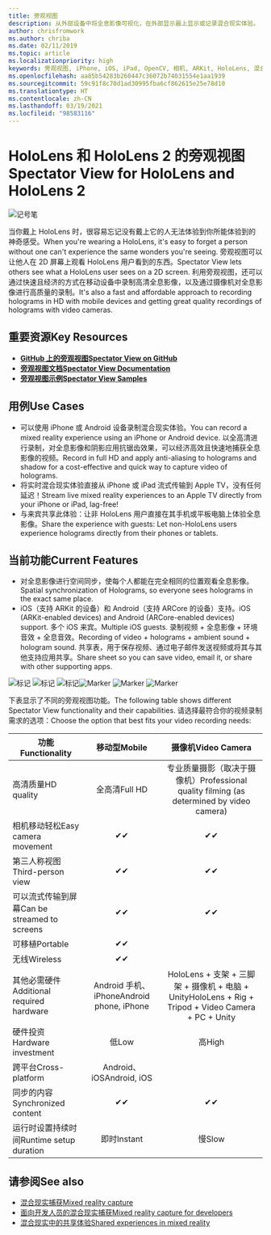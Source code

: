 ```yaml
---
title: 旁观视图
description: 从外部设备中将全息影像可视化，在外部显示器上显示或记录混合现实体验。
author: chrisfromwork
ms.author: chriba
ms.date: 02/11/2019
ms.topic: article
ms.localizationpriority: high
keywords: 旁观视图, iPhone, iOS, iPad, OpenCV, 相机, ARKit, HoloLens, 混合现实, MixedRealityToolkit, 演示, 录制
ms.openlocfilehash: aa85b54283b260447c36072b74031554e1aa1939
ms.sourcegitcommit: 59c91f8c70d1ad30995fba6cf862615e25e78d10
ms.translationtype: HT
ms.contentlocale: zh-CN
ms.lasthandoff: 03/19/2021
ms.locfileid: "98583116"
---
```

# <a name="spectator-view-for-hololens-and-hololens-2"></a><span data-ttu-id="9e3ce-104">HoloLens 和 HoloLens 2 的旁观视图</span><span class="sxs-lookup"><span data-stu-id="9e3ce-104">Spectator View for HoloLens and HoloLens 2</span></span>

![记号笔](images/SpecViewPhoneHero.jpg)

<span data-ttu-id="9e3ce-106">当你戴上 HoloLens 时，很容易忘记没有戴上它的人无法体验到你所能体验到的神奇感受。</span><span class="sxs-lookup"><span data-stu-id="9e3ce-106">When you're wearing a HoloLens, it's easy to forget a person without one can't experience the same wonders you're seeing.</span></span> <span data-ttu-id="9e3ce-107">旁观视图可以让他人在 2D 屏幕上观看 HoloLens 用户看到的东西。</span><span class="sxs-lookup"><span data-stu-id="9e3ce-107">Spectator View lets others see what a HoloLens user sees on a 2D screen.</span></span> <span data-ttu-id="9e3ce-108">利用旁观视图，还可以通过快速且经济的方式在移动设备中录制高清全息影像，以及通过摄像机对全息影像进行高质量的录制。</span><span class="sxs-lookup"><span data-stu-id="9e3ce-108">It's also a fast and affordable approach to recording holograms in HD with mobile devices and getting great quality recordings of holograms with video cameras.</span></span>

## <a name="key-resources"></a><span data-ttu-id="9e3ce-109">重要资源</span><span class="sxs-lookup"><span data-stu-id="9e3ce-109">Key Resources</span></span>

* [<span data-ttu-id="9e3ce-110">**GitHub 上的旁观视图**</span><span class="sxs-lookup"><span data-stu-id="9e3ce-110">**Spectator View on GitHub**</span></span>](https://github.com/microsoft/MixedReality-SpectatorView)
* [<span data-ttu-id="9e3ce-111">**旁观视图文档**</span><span class="sxs-lookup"><span data-stu-id="9e3ce-111">**Spectator View Documentation**</span></span>](https://microsoft.github.io/MixedReality-SpectatorView/README.html)
* [<span data-ttu-id="9e3ce-112">**旁观视图示例**</span><span class="sxs-lookup"><span data-stu-id="9e3ce-112">**Spectator View Samples**</span></span>](https://github.com/microsoft/MixedReality-SpectatorView/tree/master/samples)

## <a name="use-cases"></a><span data-ttu-id="9e3ce-113">用例</span><span class="sxs-lookup"><span data-stu-id="9e3ce-113">Use Cases</span></span>

* <span data-ttu-id="9e3ce-114">可以使用 iPhone 或 Android 设备录制混合现实体验。</span><span class="sxs-lookup"><span data-stu-id="9e3ce-114">You can record a mixed reality experience using an iPhone or Android device.</span></span> <span data-ttu-id="9e3ce-115">以全高清进行录制，对全息影像和阴影应用抗锯齿效果，可以经济高效且快速地捕获全息影像的视频。</span><span class="sxs-lookup"><span data-stu-id="9e3ce-115">Record in full HD and apply anti-aliasing to holograms and shadow for a cost-effective and quick way to capture video of holograms.</span></span>
* <span data-ttu-id="9e3ce-116">将实时混合现实体验直接从 iPhone 或 iPad 流式传输到 Apple TV，没有任何延迟！</span><span class="sxs-lookup"><span data-stu-id="9e3ce-116">Stream live mixed reality experiences to an Apple TV directly from your iPhone or iPad, lag-free!</span></span>
* <span data-ttu-id="9e3ce-117">与来宾共享此体验：让非 HoloLens 用户直接在其手机或平板电脑上体验全息影像。</span><span class="sxs-lookup"><span data-stu-id="9e3ce-117">Share the experience with guests: Let non-HoloLens users experience holograms directly from their phones or tablets.</span></span>

## <a name="current-features"></a><span data-ttu-id="9e3ce-118">当前功能</span><span class="sxs-lookup"><span data-stu-id="9e3ce-118">Current Features</span></span>

* <span data-ttu-id="9e3ce-119">对全息影像进行空间同步，使每个人都能在完全相同的位置观看全息影像。</span><span class="sxs-lookup"><span data-stu-id="9e3ce-119">Spatial synchronization of Holograms, so everyone sees holograms in the exact same place.</span></span>
* <span data-ttu-id="9e3ce-120">iOS（支持 ARKit 的设备）和 Android（支持 ARCore 的设备）支持。</span><span class="sxs-lookup"><span data-stu-id="9e3ce-120">iOS (ARKit-enabled devices) and Android (ARCore-enabled devices) support.</span></span>
<span data-ttu-id="9e3ce-121">多个 iOS 来宾。</span><span class="sxs-lookup"><span data-stu-id="9e3ce-121">Multiple iOS guests.</span></span>
<span data-ttu-id="9e3ce-122">录制视频 + 全息影像 + 环境音效 + 全息音效。</span><span class="sxs-lookup"><span data-stu-id="9e3ce-122">Recording of video + holograms + ambient sound + hologram sound.</span></span>
<span data-ttu-id="9e3ce-123">共享表，用于保存视频、通过电子邮件发送视频或将其与其他支持应用共享。</span><span class="sxs-lookup"><span data-stu-id="9e3ce-123">Share sheet so you can save video, email it, or share with other supporting apps.</span></span>

<span data-ttu-id="9e3ce-124">![标记](images/SpecViewPhoneDemo.jpg)
![标记](images/hololensspectatorview-500px.jpg) ![标记](images/spectatorview-300px.png)</span><span class="sxs-lookup"><span data-stu-id="9e3ce-124">![Marker](images/SpecViewPhoneDemo.jpg)
![Marker](images/hololensspectatorview-500px.jpg) ![Marker](images/spectatorview-300px.png)</span></span>

<span data-ttu-id="9e3ce-125">下表显示了不同的旁观视图功能。</span><span class="sxs-lookup"><span data-stu-id="9e3ce-125">The following table shows different Spectator View functionality and their capabilities.</span></span> <span data-ttu-id="9e3ce-126">请选择最符合你的视频录制需求的选项：</span><span class="sxs-lookup"><span data-stu-id="9e3ce-126">Choose the option that best fits your video recording needs:</span></span>

|      <span data-ttu-id="9e3ce-127">功能</span><span class="sxs-lookup"><span data-stu-id="9e3ce-127">Functionality</span></span>                                | <span data-ttu-id="9e3ce-128">移动型</span><span class="sxs-lookup"><span data-stu-id="9e3ce-128">Mobile</span></span>                  |                    <span data-ttu-id="9e3ce-129">摄像机</span><span class="sxs-lookup"><span data-stu-id="9e3ce-129">Video Camera</span></span>              |
|--------------------------------------|:-----------------------:|:-------------------------------------------:|
| <span data-ttu-id="9e3ce-130">高清质量</span><span class="sxs-lookup"><span data-stu-id="9e3ce-130">HD quality</span></span>                           |         <span data-ttu-id="9e3ce-131">全高清</span><span class="sxs-lookup"><span data-stu-id="9e3ce-131">Full HD</span></span>         |        <span data-ttu-id="9e3ce-132">专业质量摄影（取决于摄像机）</span><span class="sxs-lookup"><span data-stu-id="9e3ce-132">Professional quality filming (as determined by video camera)</span></span>      |
| <span data-ttu-id="9e3ce-133">相机移动轻松</span><span class="sxs-lookup"><span data-stu-id="9e3ce-133">Easy camera movement</span></span>                 |            <span data-ttu-id="9e3ce-134">✔</span><span class="sxs-lookup"><span data-stu-id="9e3ce-134">✔</span></span>            |                      <span data-ttu-id="9e3ce-135">✔</span><span class="sxs-lookup"><span data-stu-id="9e3ce-135">✔</span></span>                      |
| <span data-ttu-id="9e3ce-136">第三人称视图</span><span class="sxs-lookup"><span data-stu-id="9e3ce-136">Third-person view</span></span>                    |            <span data-ttu-id="9e3ce-137">✔</span><span class="sxs-lookup"><span data-stu-id="9e3ce-137">✔</span></span>            |                      <span data-ttu-id="9e3ce-138">✔</span><span class="sxs-lookup"><span data-stu-id="9e3ce-138">✔</span></span>                      |
| <span data-ttu-id="9e3ce-139">可以流式传输到屏幕</span><span class="sxs-lookup"><span data-stu-id="9e3ce-139">Can be streamed to screens</span></span>           |            <span data-ttu-id="9e3ce-140">✔</span><span class="sxs-lookup"><span data-stu-id="9e3ce-140">✔</span></span>            |                      <span data-ttu-id="9e3ce-141">✔</span><span class="sxs-lookup"><span data-stu-id="9e3ce-141">✔</span></span>                      |
| <span data-ttu-id="9e3ce-142">可移植</span><span class="sxs-lookup"><span data-stu-id="9e3ce-142">Portable</span></span>                             |            <span data-ttu-id="9e3ce-143">✔</span><span class="sxs-lookup"><span data-stu-id="9e3ce-143">✔</span></span>            |                                             |
| <span data-ttu-id="9e3ce-144">无线</span><span class="sxs-lookup"><span data-stu-id="9e3ce-144">Wireless</span></span>                             |            <span data-ttu-id="9e3ce-145">✔</span><span class="sxs-lookup"><span data-stu-id="9e3ce-145">✔</span></span>            |                                             |
| <span data-ttu-id="9e3ce-146">其他必需硬件</span><span class="sxs-lookup"><span data-stu-id="9e3ce-146">Additional required hardware</span></span>         |     <span data-ttu-id="9e3ce-147">Android 手机、iPhone</span><span class="sxs-lookup"><span data-stu-id="9e3ce-147">Android phone, iPhone</span></span>    | <span data-ttu-id="9e3ce-148">HoloLens + 支架 + 三脚架 + 摄像机 + 电脑 + Unity</span><span class="sxs-lookup"><span data-stu-id="9e3ce-148">HoloLens + Rig + Tripod + Video Camera + PC + Unity</span></span> |
| <span data-ttu-id="9e3ce-149">硬件投资</span><span class="sxs-lookup"><span data-stu-id="9e3ce-149">Hardware investment</span></span>                  |           <span data-ttu-id="9e3ce-150">低</span><span class="sxs-lookup"><span data-stu-id="9e3ce-150">Low</span></span>            |                     <span data-ttu-id="9e3ce-151">高</span><span class="sxs-lookup"><span data-stu-id="9e3ce-151">High</span></span>                    |
| <span data-ttu-id="9e3ce-152">跨平台</span><span class="sxs-lookup"><span data-stu-id="9e3ce-152">Cross-platform</span></span>                       |           <span data-ttu-id="9e3ce-153">Android、iOS</span><span class="sxs-lookup"><span data-stu-id="9e3ce-153">Android, iOS</span></span>   |                                             |
| <span data-ttu-id="9e3ce-154">同步的内容</span><span class="sxs-lookup"><span data-stu-id="9e3ce-154">Synchronized content</span></span>                 |            <span data-ttu-id="9e3ce-155">✔</span><span class="sxs-lookup"><span data-stu-id="9e3ce-155">✔</span></span>            |                      <span data-ttu-id="9e3ce-156">✔</span><span class="sxs-lookup"><span data-stu-id="9e3ce-156">✔</span></span>                      |
| <span data-ttu-id="9e3ce-157">运行时设置持续时间</span><span class="sxs-lookup"><span data-stu-id="9e3ce-157">Runtime setup duration</span></span>               |         <span data-ttu-id="9e3ce-158">即时</span><span class="sxs-lookup"><span data-stu-id="9e3ce-158">Instant</span></span>          |                     <span data-ttu-id="9e3ce-159">慢</span><span class="sxs-lookup"><span data-stu-id="9e3ce-159">Slow</span></span>                    |
## <a name="see-also"></a><span data-ttu-id="9e3ce-160">请参阅</span><span class="sxs-lookup"><span data-stu-id="9e3ce-160">See also</span></span>

* [<span data-ttu-id="9e3ce-161">混合现实捕获</span><span class="sxs-lookup"><span data-stu-id="9e3ce-161">Mixed reality capture</span></span>](/hololens/holographic-photos-and-videos) 
* [<span data-ttu-id="9e3ce-162">面向开发人员的混合现实捕获</span><span class="sxs-lookup"><span data-stu-id="9e3ce-162">Mixed reality capture for developers</span></span>](mixed-reality-capture-for-developers.md)
* [<span data-ttu-id="9e3ce-163">混合现实中的共享体验</span><span class="sxs-lookup"><span data-stu-id="9e3ce-163">Shared experiences in mixed reality</span></span>](shared-experiences-in-mixed-reality.md)